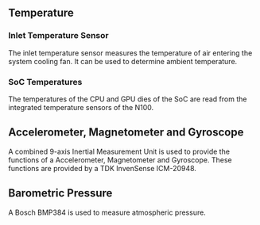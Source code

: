 
## Temperature

### Inlet Temperature Sensor
The inlet temperature sensor measures the temperature of air entering the system cooling fan. It can be used to determine ambient temperature.

### SoC Temperatures
The temperatures of the CPU and GPU dies of the SoC are read from the integrated temperature sensors of the N100.

## Accelerometer, Magnetometer and Gyroscope
A combined 9-axis Inertial Measurement Unit is used to provide the functions of a Accelerometer, Magnetometer and Gyroscope. These functions are provided by a TDK InvenSense ICM-20948.

## Barometric Pressure
A Bosch BMP384 is used to measure atmospheric pressure. 